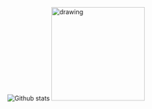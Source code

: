 


![Github stats](https://github-readme-stats.vercel.app/api?username=bitBadger8&theme=bear&show_icons=true&count_private=true)
<img src="https://media.giphy.com/media/U44oEFAkQevhcFfc2v/giphy.gif" alt="drawing" width="210"/>
<!--
![Cap](https://media2.giphy.com/media/asveHVL86oAY8/giphy.gif?cid=ecf05e47oplhii5ediw4qhfh9bcfbklilfzg2uul0m67ykoc&rid=giphy.gif)
-->





<!--
**bitBadger8/bitBadger8** is a ✨ _special_ ✨ repository because its `README.md` (this file) appears on your GitHub profile.
Here are some ideas to get you started:
![Thor](https://media4.giphy.com/media/14wIHigmRu6Nnq/giphy.gif?cid=ecf05e47ytw05qoggwo0k67lv0set4zzsuyew083u39gopdp&rid=giphy.gif)
![Iron](https://media3.giphy.com/media/nlxhDPecazKtW/giphy.gif?cid=ecf05e477osdg29daamggvboqh2n0wpyrqr0iznlryo33dgo&rid=giphy.gif
)

-->
